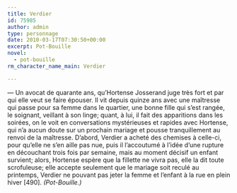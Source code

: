 ```yaml
---
title: Verdier
id: 75985
author: admin
type: personnage
date: 2010-03-17T07:30:50+00:00
excerpt: Pot-Bouille
novel:
  - pot-bouille
rm_character_name_main: Verdier

---
```

— Un avocat de quarante ans, qu&rsquo;Hortense Josserand juge très fort et par qui elle veut se faire épouser. Il vit depuis quinze ans avec une maîtresse qui passe pour sa femme dans le quartier, une bonne fille qui s&rsquo;est rangée, le soignant, veillant à son linge; quant, à lui, il fait des apparitions dans les soirées, on le voit en conversations mystérieuses et rapides avec Hortense, qui n&rsquo;a aucun doute sur un prochain mariage et pousse tranquillement au renvoi de la maîtresse. D&rsquo;abord, Verdier a acheté des chemises à celle-ci, pour qu&rsquo;elle ne s&rsquo;en aille pas nue, puis il l&rsquo;accoutumé à l&rsquo;idée d&rsquo;une rupture en découchant trois fois par semaine, mais au moment décisif un enfant survient; alors, Hortense espère que la fillette ne vivra pas, elle la dit toute scrofuleuse; elle accepte seulement que le mariage soit reculé au printemps, Verdier ne pouvant pas jeter la femme et l&rsquo;enfant à la rue en plein hiver [490]. _(Pot-Bouille.)_